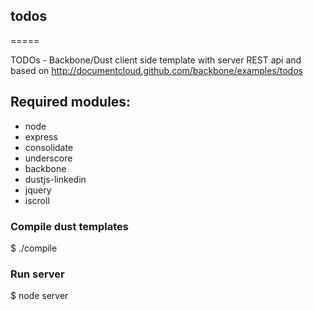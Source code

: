 ## todos
=====

TODOs - Backbone/Dust client side template with server REST api and based on http://documentcloud.github.com/backbone/examples/todos

## Required modules:

* node
*	express
* consolidate
*	underscore
*	backbone
*	dustjs-linkedin
*	jquery
* iscroll

### Compile dust templates

$ ./compile

### Run server
$ node server
